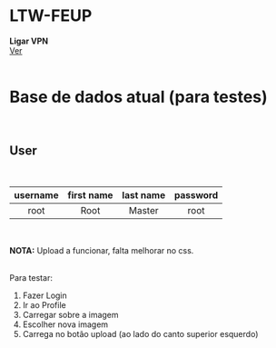# LTW-FEUP

**Ligar VPN**
<br>
[Ver](http://gnomo.fe.up.pt/~up201506571/projeto/)
<br>
<br>
<h1>Base de dados atual (para testes)</h1>
<br>
<h2>User</h2>
<br>

username                   | first name                | last name                 | password
:-------------------------:|:-------------------------:|:-------------------------:|:-------------------------:|
root                       | Root                      |  Master                   | root

<br>

**NOTA:**
Upload a funcionar, falta melhorar no css. 
<br>
<br>

Para testar:  

1. Fazer Login
2. Ir ao Profile
3. Carregar sobre a imagem
4. Escolher nova imagem
5. Carrega no botão upload (ao lado do canto superior esquerdo)

